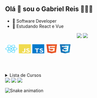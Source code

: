 ## Olá 👋 sou o Gabriel Reis 👨🏻‍💻


- 🔭 Software Developer
- 🌱 Estudando React e Vue


<div align="center">
  <img height="180em" src="https://github-readme-stats.vercel.app/api?username=gabrielreisdev&show_icons=true&theme=dark&include_all_commits=true&count_private=true"/>
  <img height="180em" src="https://github-readme-stats.vercel.app/api/top-langs/?username=gabrielreisdev&layout=compact&langs_count=7&theme=dark"/>
</div>

  
<div style="display: inline_block"><br>
  <img align="center" alt="Rafa-React" height="30" width="40" src="https://raw.githubusercontent.com/devicons/devicon/master/icons/react/react-original.svg">
  <img align="center" alt="Rafa-Js" height="30" width="40" src="https://raw.githubusercontent.com/devicons/devicon/master/icons/javascript/javascript-plain.svg">
  <img align="center" alt="Rafa-Ts" height="30" width="40" src="https://raw.githubusercontent.com/devicons/devicon/master/icons/typescript/typescript-plain.svg">
  <img align="center" alt="Rafa-HTML" height="30" width="40" src="https://raw.githubusercontent.com/devicons/devicon/master/icons/html5/html5-original.svg">
  <img align="center" alt="Rafa-CSS" height="30" width="40" src="https://raw.githubusercontent.com/devicons/devicon/master/icons/css3/css3-original.svg">
</div>
  
  <br><br>
  
  <details>
<summary>Lista de Cursos</summary>


| Curso | Local | Horas |
| :---: | :---: | :---: |
| Redes e Manutenção de Computadores | Salvador-BA | 600 Hr |
| Criação de Apps Android/iOS/Web com Flutter  | Udemy | 64 Hr |
| Front End Development Libraries Certification  | FreeCodeCamp | 300 Hr |
| Responsive Web Design Certification  | FreeCodeCamp | 300 Hr |
| JavaScript Algorithms and Data Structures  | FreeCodeCamp | 300 Hr | 


</details>

 
  
<div>
  <a href = "mailto:gabrielreistldev@gmail.com"><img src="https://img.shields.io/badge/-Gmail-%23333?style=for-the-badge&logo=gmail&logoColor=white" target="_blank"></a>
  <a href="https://www.linkedin.com/in/gabrielreistldev/" target="_blank"><img src="https://img.shields.io/badge/-LinkedIn-%230077B5?style=for-the-badge&logo=linkedin&logoColor=white" target="_blank"></a> 
  <a href="https://portfolio-gabrielreisdev.vercel.app" target="_blank"><img src="https://img.shields.io/badge/Vercel-000000?style=for-the-badge&logo=vercel&logoColor=white" target="_blank"></a> 
  
</div>
  
  ![Snake animation](https://github.com/gabrielreisdev/gabrielreisdev/blob/output/github-contribution-grid-snake.svg)
